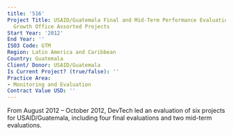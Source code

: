 ```yaml
---
title: '516'
Project Title: USAID/Guatemala Final and Mid-Term Performance Evaluation for Economic
  Growth Office Assorted Projects
Start Year: '2012'
End Year: ''
ISO3 Code: GTM
Region: Latin America and Caribbean
Country: Guatemala
Client/ Donor: USAID/Guatemala
Is Current Project? (true/false): ''
Practice Area:
- Monitoring and Evaluation
Contract Value USD: ''
---
```


From August 2012 – October 2012, DevTech led an evaluation of six projects for USAID/Guatemala, including four final evaluations and two mid-term evaluations.